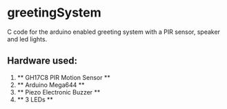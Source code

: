 # greetingSystem
C code for the arduino enabled greeting system with a PIR sensor, speaker and led lights.

## <b>Hardware used:</b> ## 
1. ** GH17C8 PIR Motion Sensor **
2. ** Arduino Mega644 **
3. ** Piezo Electronic Buzzer **
4. ** 3 LEDs **
